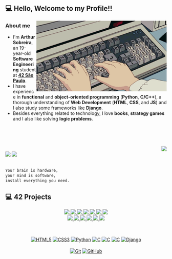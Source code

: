 ## 💻 Hello, Welcome to my Profile!!

<img src=pragramming.gif height=220 align=right>

<h3>About me</h3> 
<ul>
   <li>I'm <strong>Arthur Sobreira</strong>, an 19-year-old <strong>Software Engineering</strong> student at <strong><a href="https://www.42network.org/" target="_blank">42 São Paulo</a></strong>.</li>
   <li>I have experience in <strong>functional</strong> and <strong>object-oriented programming</strong> (<strong>Python</strong>, <strong>C/C++</strong>), a thorough understanding of <strong>Web Development</strong> (<strong>HTML</strong>, <strong>CSS</strong>, and <strong>JS</strong>) and I also study some frameworks like <strong>Django</strong>.</li>
   <li>Besides everything related to technology, I love <strong>books</strong>, <strong>strategy games</strong> and I also like solving <strong>logic problems</strong>.</li>
</ul><br>

##

<br>

<div>
  <a href="https://github.com/ArthurSobreira"><img align="right" height="180" src="https://github-readme-stats.vercel.app/api?username=ArthurSobreira&show_icons=false&theme=apprentice&include_all_commits=false&count_private=false"></a><br>
  <a align="center" href="mailto:tutusobreirai@gmail.com"><img src="https://img.shields.io/badge/-Gmail-%23333?style=for-the-badge&logo=gmail&logoColor=white" target="_blank"></a>
  <a align="center" href="https://www.linkedin.com/in/arthur-sobreira-96591722b" target="_blank"><img src="https://img.shields.io/badge/-LinkedIn-%230077B5?style=for-the-badge&logo=linkedin&logoColor=white" target="_blank"></a>
</div>
 
<br> 

```
Your brain is hardware, 
your mind is software, 
install everything you need.
```

## 💻 42 Projects

<div align="center">
   <a href="https://github.com/ArthurSobreira/42_libft" target="_blank">
      <img height=100 src="https://github.com/byaliego/42-project-badges/blob/main/badges/libftm.png">
   </a>
   <a href="https://github.com/ArthurSobreira/42_get_next_line" target="_blank">
      <img height=100 src="https://github.com/byaliego/42-project-badges/blob/main/badges/get_next_linem.png">
   </a>
   <a href="https://github.com/ArthurSobreira/42_ft_printf" target="_blank">
      <img height=100 src="https://github.com/byaliego/42-project-badges/blob/main/badges/ft_printfm.png">
   </a>
   <a href="https://github.com/ArthurSobreira/42_born2beroot" target="_blank">
      <img height=100 src="https://github.com/byaliego/42-project-badges/raw/main/badges/born2berootm.png">
   </a>
   <a href="https://github.com/ArthurSobreira/42_fdf" target="_blank">
      <img height=100 src="https://github.com/byaliego/42-project-badges/raw/main/badges/fdfm.png">
   </a>
    <a href="https://github.com/ArthurSobreira/42_pipex" target="_blank">
      <img height=100 src="https://github.com/byaliego/42-project-badges/raw/main/badges/pipexm.png">
   </a>
   <a href="https://github.com/ArthurSobreira/42_push_swap" target="_blank">
      <img height=100 src="https://github.com/byaliego/42-project-badges/raw/main/badges/push_swapm.png">
   </a>
   <br>
   <a href="https://github.com/ArthurSobreira/42_minishell" target="_blank">
      <img height=100 src="https://github.com/byaliego/42-project-badges/raw/main/badges/minishellm.png">
   </a>
   <a href="https://github.com/ArthurSobreira/42_philosophers" target="_blank">
      <img height=105 src="https://github.com/byaliego/42-project-badges/raw/main/badges/philosophersm.png">
   </a>
   <a href="https://github.com/ArthurSobreira/42_NetPractice" target="_blank">
      <img height=100 src="https://github.com/byaliego/42-project-badges/raw/main/badges/netpracticem.png">
   </a>
   <a href="https://github.com/ArthurSobreira/42_cub3D" target="_blank">
      <img height=100 src="https://github.com/byaliego/42-project-badges/raw/main/badges/cub3dm.png">
   </a>
   <a href="https://github.com/ArthurSobreira/42_CPP" target="_blank">
      <img height=100 src="https://github.com/byaliego/42-project-badges/raw/main/badges/cppm.png">
   </a>
   <a href="https://github.com/ArthurSobreira/42_inception" target="_blank">
      <img height=100 src="https://github.com/byaliego/42-project-badges/raw/main/badges/inceptionn.png">
   </a>
</div>

##

<div align="center" style="display: inline_block"><br>
  <a href='https://github.com/ArthurSobreira?tab=repositories&q=&type=&language=html&sort='><img align="center" alt="HTML5" height=30
       src="https://img.shields.io/badge/HTML5-E34F26?style=for-the-badge&logo=html5&logoColor=white"></a>
  <a href='https://github.com/ArthurSobreira?tab=repositories&q=CSS&type=&language=&sort='><img align="center" alt="CSS3" height=30
       src="https://img.shields.io/badge/CSS3-1572B6?style=for-the-badge&logo=css3&logoColor=white"></a>
  <a href='https://github.com/ArthurSobreira?tab=repositories&q=Python&type=&language=&sort='><img align="center" alt="Python" height=30 
       src="https://img.shields.io/badge/Python-14354C?style=for-the-badge&logo=python&logoColor=white"></a>
  <a href='https://github.com/ArthurSobreira?tab=repositories&q=&type=&language=c&sort='><img align="center" alt="C" height=30 
       src="https://img.shields.io/badge/C-00599C?style=for-the-badge&logo=c&logoColor=white"></a>
   <a href='https://github.com/ArthurSobreira?tab=repositories&q=&type=&language=c%2B%2B&sort='><img align="center" alt="C" height=30 
       src="https://img.shields.io/badge/C%2B%2B-00599C?style=for-the-badge&logo=c%2B%2B&logoColor=white"></a>
   <a href='https://github.com/ArthurSobreira?tab=repositories&q=&type=&language=c&sort='><img align="center" alt="C" height=30 
       src="https://img.shields.io/badge/Shell_Script-121011?style=for-the-badge&logo=gnu-bash&logoColor=white"></a>
  <a href='https://github.com/ArthurSobreira?tab=repositories&q=Django&type=&language=&sort='><img align="center" alt="Django" height=30 
       src="https://img.shields.io/badge/django-%23092E20.svg?style=for-the-badge&logo=django&logoColor=white"></a>
</div>
<div align="center" style="display: inline_block"><br>
   <a href='https://github.com/ArthurSobreira'><img align="center" alt="Git" height=30 
       src="https://img.shields.io/badge/GIT-E44C30?style=for-the-badge&logo=git&logoColor=white"></a>
  <a href='https://github.com/ArthurSobreira'><img align="center" alt="GitHub" height=30
       src="https://img.shields.io/badge/GitHub-100000?style=for-the-badge&logo=github&logoColor=white"></a>
</div>

